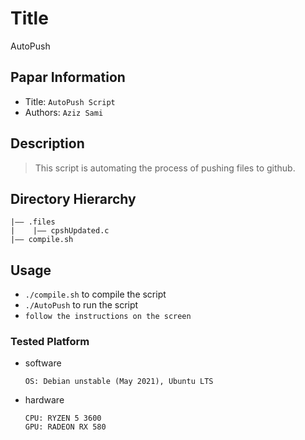 Title
===
AutoPush

## Papar Information
- Title:  `AutoPush Script`
- Authors:  `Aziz Sami`

## Description
> This script is automating the process of pushing files to github.

## Directory Hierarchy
```
|—— .files
|    |—— cpshUpdated.c
|—— compile.sh
```
## Usage
- `./compile.sh` to compile the script
- `./AutoPush` to run the script
- `follow the instructions on the screen`
### Tested Platform
- software
  ```
  OS: Debian unstable (May 2021), Ubuntu LTS

  ```
- hardware
  ```
  CPU: RYZEN 5 3600
  GPU: RADEON RX 580
  ```

